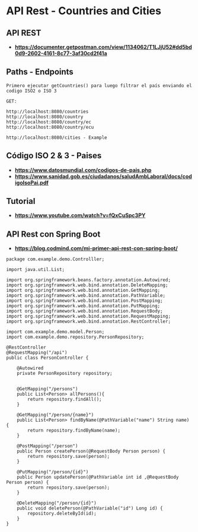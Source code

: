 # API Rest - Countries and Cities

## API REST
* **https://documenter.getpostman.com/view/1134062/T1LJjU52#dd5bd0d9-2602-4161-8c77-3af30cd2f41a**

## Paths - Endpoints

```
Primero ejecutar getCountries() para luego filtrar el país enviando el codigo ISO2 o ISO 3

GET:

http://localhost:8080/countries
http://localhost:8080/country
http://localhost:8080/country/ec
http://localhost:8080/country/ecu

http://localhost:8080/cities - Example

```
## Código ISO 2 & 3 - Paises
* **https://www.datosmundial.com/codigos-de-pais.php**
* **https://www.sanidad.gob.es/ciudadanos/saludAmbLaboral/docs/codigoIsoPai.pdf**

## Tutorial
* **https://www.youtube.com/watch?v=fQxCuSpc3PY**


## API Rest con Spring Boot
* **https://blog.codmind.com/mi-primer-api-rest-con-spring-boot/**

```
package com.example.demo.Controlller;

import java.util.List;

import org.springframework.beans.factory.annotation.Autowired;
import org.springframework.web.bind.annotation.DeleteMapping;
import org.springframework.web.bind.annotation.GetMapping;
import org.springframework.web.bind.annotation.PathVariable;
import org.springframework.web.bind.annotation.PostMapping;
import org.springframework.web.bind.annotation.PutMapping;
import org.springframework.web.bind.annotation.RequestBody;
import org.springframework.web.bind.annotation.RequestMapping;
import org.springframework.web.bind.annotation.RestController;

import com.example.demo.model.Person;
import com.example.demo.repository.PersonRepository;

@RestController
@RequestMapping("/api")
public class PersonController {
	
	@Autowired
	private PersonRepository repository;
	
	
	@GetMapping("/persons")
	public List<Person> allPersons(){
		return repository.findAll();
	}
	
	@GetMapping("/person/{name}")
	public List<Person> findByName(@PathVariable("name") String name) {
		return repository.findByName(name);
	}
	
	@PostMapping("/person")
	public Person createPerson(@RequestBody Person person) {
		return repository.save(person);
	}
	
	@PutMapping("/person/{id}")
	public Person updatePerson(@PathVariable int id ,@RequestBody Person person) {
		return repository.save(person);
	}
	
	@DeleteMapping("/person/{id}")
	public void deletePerson(@PathVariable("id") Long id) {
		repository.deleteById(id);
	}
}

```




